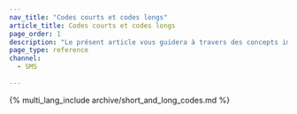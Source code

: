 ```yaml
---
nav_title: "Codes courts et codes longs"
article_title: Codes courts et codes longs
page_order: 1
description: "Le présent article vous guidera à travers des concepts importants concernant l’envoi de numéros de téléphone avec Braze. Il contient des considérations à prendre en compte lors de l’utilisation de codes courts et de codes longs, une explication du processus d’application pour un code court, et d’autres sujets comme la gestion des numéros inconnus, et l’envoi à volume élevé et multi-pays."
page_type: reference
channel:
  - SMS
  
---
```


{% multi_lang_include archive/short_and_long_codes.md %}
